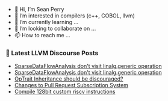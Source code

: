 - 👋 Hi, I’m Sean Perry
- 👀 I’m interested in compilers (c++, COBOL, llvm)
- 🌱 I’m currently learning ...
- 💞️ I’m looking to collaborate on ...
- 📫 How to reach me ...

<!---
s66perry/s66perry is a ✨ special ✨ repository because its `README.md` (this file) appears on your GitHub profile.
You can click the Preview link to take a look at your changes.
--->
### 📕 Latest LLVM Discourse Posts

<!-- DISCOURSE-LLVM:START -->
- [SparseDataFlowAnalysis don&#39;t visit linalg.generic operation](https://discourse.llvm.org/t/sparsedataflowanalysis-dont-visit-linalg-generic-operation/73421#post_2)
- [SparseDataFlowAnalysis don&#39;t visit linalg.generic operation](https://discourse.llvm.org/t/sparsedataflowanalysis-dont-visit-linalg-generic-operation/73421#post_1)
- [OpTrait Inheritance should be discouraged?](https://discourse.llvm.org/t/optrait-inheritance-should-be-discouraged/73100#post_7)
- [Changes to Pull Request Subscription System](https://discourse.llvm.org/t/changes-to-pull-request-subscription-system/73296?page=2#post_31)
- [Compile 128bit custom riscv instructions](https://discourse.llvm.org/t/compile-128bit-custom-riscv-instructions/73418#post_1)
<!-- DISCOURSE-LLVM:END -->
